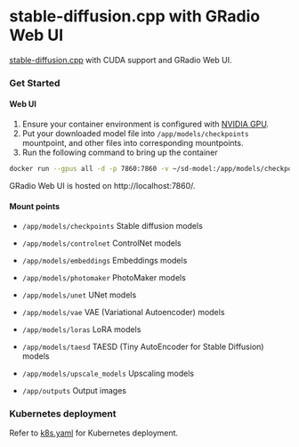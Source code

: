 # stable-diffusion.cpp with GRadio Web UI

[stable-diffusion.cpp](https://github.com/leejet/stable-diffusion.cpp) with CUDA support and GRadio Web UI.

### Get Started

#### Web UI

1. Ensure your container environment is configured with [NVIDIA GPU](https://docs.nvidia.com/datacenter/cloud-native/container-toolkit/latest/install-guide.html).
2. Put your downloaded model file into `/app/models/checkpoints` mountpoint, and other files into corresponding mountpoints.
3. Run the following command to bring up the container

```bash
docker run --gpus all -d -p 7860:7860 -v ~/sd-model:/app/models/checkpoints --name stable-diffusion ghcr.io/z-george-ma/ai-tools/sd-cpp-webui:latest
```

GRadio Web UI is hosted on http://localhost:7860/.

#### Mount points

- `/app/models/checkpoints`
  Stable diffusion models

- `/app/models/controlnet`
  ControlNet models

- `/app/models/embeddings`
  Embeddings models

- `/app/models/photomaker`
  PhotoMaker models

- `/app/models/unet`
  UNet models

- `/app/models/vae`
  VAE (Variational Autoencoder) models

- `/app/models/loras`
  LoRA models

- `/app/models/taesd`
  TAESD (Tiny AutoEncoder for Stable Diffusion) models

- `/app/models/upscale_models`
  Upscaling models

- `/app/outputs`
  Output images

### Kubernetes deployment

Refer to [k8s.yaml](https://github.com/z-george-ma/ai-tools/blob/main/sd-cpp-webui/k8s.yaml) for Kubernetes deployment.
